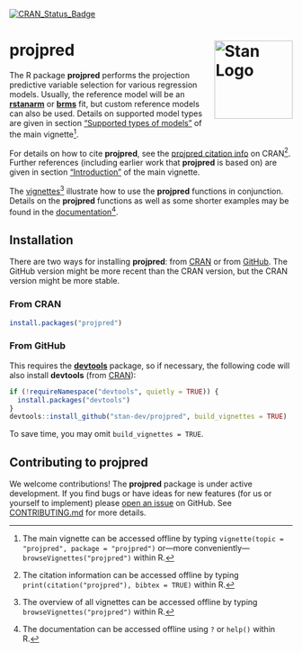 
<!-- README.md is generated from README.Rmd. Please edit that file -->
<!-- badges: start -->
<!-- [![codecov](https://codecov.io/gh/stan-dev/projpred/branch/master/graph/badge.svg)](https://app.codecov.io/gh/stan-dev/projpred) -->

[![CRAN_Status_Badge](https://www.r-pkg.org/badges/version/projpred?color=blue)](https://CRAN.R-project.org/package=projpred)
<!-- badges: end -->

# projpred [<img src="man/figures/logo.svg" align="right" height="139" alt="Stan Logo"/>](https://mc-stan.org)

The R package **projpred** performs the projection predictive variable
selection for various regression models. Usually, the reference model
will be an [**rstanarm**](https://mc-stan.org/rstanarm/) or
[**brms**](https://paul-buerkner.github.io/brms/) fit, but custom
reference models can also be used. Details on supported model types are
given in section [“Supported types of
models”](https://mc-stan.org/projpred/articles/projpred.html#modtypes)
of the main vignette[^1].

For details on how to cite **projpred**, see the [projpred citation
info](https://CRAN.R-project.org/package=projpred/citation.html) on
CRAN[^2]. Further references (including earlier work that **projpred**
is based on) are given in section
[“Introduction”](https://mc-stan.org/projpred/articles/projpred.html#introduction)
of the main vignette.

The [vignettes](https://mc-stan.org/projpred/articles/)[^3] illustrate
how to use the **projpred** functions in conjunction. Details on the
**projpred** functions as well as some shorter examples may be found in
the
[documentation](https://mc-stan.org/projpred/reference/index.html)[^4].

## Installation

There are two ways for installing **projpred**: from
[CRAN](https://CRAN.R-project.org/package=projpred) or from
[GitHub](https://github.com/stan-dev/projpred). The GitHub version might
be more recent than the CRAN version, but the CRAN version might be more
stable.

### From CRAN

``` r
install.packages("projpred")
```

### From GitHub

This requires the [**devtools**](https://devtools.r-lib.org/) package,
so if necessary, the following code will also install **devtools** (from
[CRAN](https://CRAN.R-project.org/package=devtools)):

``` r
if (!requireNamespace("devtools", quietly = TRUE)) {
  install.packages("devtools")
}
devtools::install_github("stan-dev/projpred", build_vignettes = TRUE)
```

To save time, you may omit `build_vignettes = TRUE`.

## Contributing to projpred

We welcome contributions! The **projpred** package is under active
development. If you find bugs or have ideas for new features (for us or
yourself to implement) please [open an
issue](https://github.com/stan-dev/projpred/issues) on GitHub. See
[CONTRIBUTING.md](https://github.com/stan-dev/projpred/blob/master/.github/CONTRIBUTING.md)
for more details.

[^1]: The main vignette can be accessed offline by typing
    `vignette(topic = "projpred", package = "projpred")` or—more
    conveniently—`browseVignettes("projpred")` within R.

[^2]: The citation information can be accessed offline by typing
    `print(citation("projpred"), bibtex = TRUE)` within R.

[^3]: The overview of all vignettes can be accessed offline by typing
    `browseVignettes("projpred")` within R.

[^4]: The documentation can be accessed offline using `?` or `help()`
    within R.
